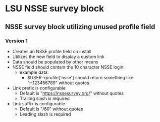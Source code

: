 # LSU NSSE survey block
## NSSE survey block utilizing unused profile field
### Version 1
* Creates an NSSE profile field on install
* Utilizes the new field to display a custom link
* Data should be populated by other means
* NSSE field should contain the 10 character NSSE login
  * example data:
    * $USER->profile['nsse'] should return something like "H123456789" without quotes
* Link prefix is configurable
  * Default is "https://nssesurvey.org/" without quotes
  * Trailing slash is required
* Link suffix is configurable
  * Default is "/60" without quotes
  * Leading slash is required

